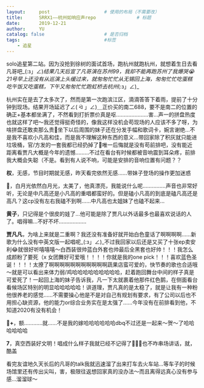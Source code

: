 ```yaml
---
layout:     post   				    # 使用的布局（不需要改）
title:      SRRX1——杭州如响应声repo				# 标题 
date:       2019-12-21
author:     YU
catalog: false 						# 是否归档
tags:								#标签
    - 追星
---
```


solo追星第二站。因为没抢到徐树的面试首场，跑杭州就跑杭州，就想着生日去看凡哥吧_(:з」∠)_结果几天后宣了凡哥演在苏州99，我却不能再跑苏州了我爆哭😭21号早上还没有从巡演上头缓过来，就匆匆忙忙从无锡回上海，匆匆忙忙吃蛋糕吃午饭又吃蛋糕，下午又匆匆忙忙跑虹桥去杭州_(:з」∠)_

杭州实在是去了太多次了，然而是第一次跑滨江区，滴滴答答下着雨，提前了十分钟到现场。结果开场延迟了∠( ᐛ 」∠)＿正价买的南二688，要不是南二的位置的确正+基本都坐满了，不然看到打折票价真是呕…………………害…声一的拼盘热度也就这样了吧～我还觉得挺奇怪的，像我这样没机会苟现场的人应该不多了呀，为啥拼盘还敢卖那么贵🚬坐下以后周围的妹子还在分发手幅和歌词卡，婉言谢绝…不是我不喜欢小凡高和佳，而是我不理解这种东西的意义…带回家除了积灰就只能进垃圾桶，官/方发的一套我都已经扔掉了🚬唯一后悔就是没有苟前排吧，没有能近距离看贾凡大概是今年的遗憾………不过在看台有时候都被音响震到耳朵疼，前排我大概会失聪（不是。看到有人说不响，可能是安排的音响位置有问题？？

**权**，无感，节目时期就无感，昨天看完依然无感……带妹子登场的操作更加迷惑

**🐑**，白月光依然白月光，太美了，他真漂亮，我能说什么呢……………声音也非常好听，无论是中凡高还是小凡高的重唱都蛮好的。但是磕小凡高的到底是磕凡高还是高凡？这cp没有左右我磕不到啊……中凡高也太姐妹了也磕不起来…

**黄子**，只记得是个很皮的娃了…他可能是除了贾凡以外话最多也最喜欢说话的人了。唱得嘛…不好不坏………………

**贾凡凡**，为啥上来就是二重啊？我还没有准备好就开始白色童话了啊啊啊啊……新歌为什么没有中英文版一起唱呢_(:з」∠)_不过我回家以后还是又买了十张ep卖安利😂就很好听嘻嘻嘻～白西装很帅蓝白外套也帅最后全黑套也好帅！！！我怎么成颜粉了要死（x 女团舞好可爱哦！！！！你就是我的one pick！！！喜欢蓝色圣诞！！！！太撩了啊啊啊啊啊啊啊啊啊啊啊蔬果店蛮可爱的，快节奏的歌也合适哦～就是可以看出来体力弱/鸡哈哈哈哈哈哈哈哈哈，赶着跑回舞台中间的样子真是可爱死了！一起回上海的妹子告诉我，凡一下太就裹着他那件红色鹅，在侧面看台看候场区特别的明显哈哈哈哈哈！讲道理，贾凡真的是太稳了，就是让我有一种粉他很养老的感觉……不需要操心他是不是对自己有规划有要求，有了公司以后也不用担心缺资源，他的能力or综合业务实在是太强了……今年没有在前排看到他，不知道2020有没有机会！

**🐎+**，额…………就……不是我的嫁哈哈哈哈哈哈dbq不过还是一起来～贺～了哈哈哈哈哈哈

**7**，真空西装好文明！唱成什么样子我就已经不记得了🙈🙉🙊也不咋串场讲话，就，酷盖

看完友谊地久天长后的凡哥的talk我就迅速溜了出来打车去火车站…等车子的时候场馆里还有传出尖叫，害，极限往返想回家真的没办法～而且离得远真心没有参与感…溜溜球～
